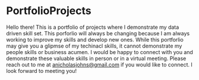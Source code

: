# PortfolioProjects

Hello there!
This is a portfolio of projects where I demonstrate my data driven skill set.
This porforlio will always be changing because I am always working to improve my skills and develop new ones.
While this portforlio may give you a glipmse of my techinacl skills, it cannot demonstrate my people skills or business acumen. 
I would be happy to connect with you and demonstrate these valuable skills in person or in a virtual meeting.
Please reach out to me at anicholasjohns@gmail.com if you would like to connect.
I look forward to meeting you!
